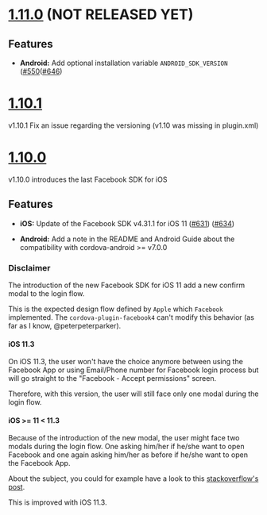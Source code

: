 <a name="1.11.0"></a>
# [1.11.0](https://github.com/jeduan/cordova-plugin-facebook4/releases/tag/v1.11.0) (NOT RELEASED YET)

## Features

* **Android:** Add optional installation variable `ANDROID_SDK_VERSION` ([#550](https://github.com/jeduan/cordova-plugin-facebook4/issues/550)([#646](https://github.com/jeduan/cordova-plugin-facebook4/pull/646))

<a name="1.10.1"></a>
# [1.10.1](https://github.com/jeduan/cordova-plugin-facebook4/releases/tag/v1.10.1)

v1.10.1 Fix an issue regarding the versioning (v1.10 was missing in plugin.xml)

<a name="1.10.0"></a>
# [1.10.0](https://github.com/jeduan/cordova-plugin-facebook4/releases/tag/v1.10.0)

v1.10.0 introduces the last Facebook SDK for iOS

## Features

* **iOS:** Update of the Facebook SDK v4.31.1 for iOS 11 ([#631](https://github.com/jeduan/cordova-plugin-facebook4/issues/631)) ([#634](https://github.com/jeduan/cordova-plugin-facebook4/pull/634))

* **Android:** Add a note in the README and Android Guide about the compatibility with cordova-android >= v7.0.0

### Disclaimer 

The introduction of the new Facebook SDK for iOS 11 add a new confirm modal to the login flow.

This is the expected design flow defined by `Apple` which `Facebook` implemented. The `cordova-plugin-facebook4` can't modify this behavior (as far as I know, @peterpeterparker).

#### iOS 11.3

On iOS 11.3, the user won't have the choice anymore between using the Facebook App or using Email/Phone number for Facebook login process but will go straight to the "Facebook - Accept permissions" screen.

Therefore, with this version, the user will still face only one modal during the login flow.

#### iOS >= 11 < 11.3

Because of the introduction of the new modal, the user might face two modals during the login flow. One asking him/her if he/she want to open Facebook and one again asking him/her as before if he/she want to open the Facebook App.

About the subject, you could for example have a look to this [stackoverflow's post](https://stackoverflow.com/questions/45858774/ios-11-facebook-signin-is-showing-an-initial-system-alert/).

This is improved with iOS 11.3.
